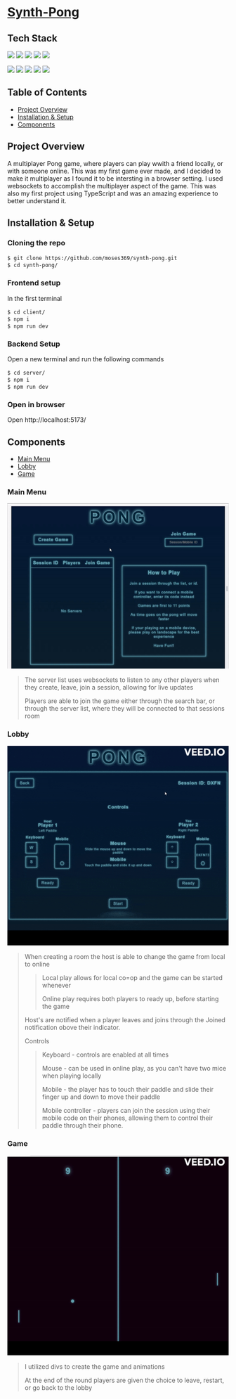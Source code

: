 # [Synth-Pong](https://synth-pong.netlify.app)
## Tech Stack
<p>
<img src="https://img.shields.io/badge/-TypeScript-3178C6?logo=typescript&logoColor=ffffff&style=for-the-badge" height=30>
<img src="https://img.shields.io/badge/-React-61DAFB?logo=react&logoColor=black&style=for-the-badge" height=30>
<img src="https://img.shields.io/badge/-React%20Router-CA4245?logo=react-router&logoColor=white&style=for-the-badge" height=30>
<img src="https://img.shields.io/badge/-Redux-764ABC?logo=redux&logoColor=white&style=for-the-badge" height=30>
<img src="https://img.shields.io/badge/-CSS3-1572B6?logo=css3&logoColor=white&style=for-the-badge" height=30>
</p>
<p>
<img src="https://img.shields.io/badge/-Socket.io-E5E4E7?logo=socket.io&logoColor=010101&style=for-the-badge" height=30>
<img src="https://img.shields.io/badge/-NodeJs-339933?logo=node.js&logoColor=white&style=for-the-badge" height=30>
<img src="https://img.shields.io/badge/-Express-black?logo=express&logoColor=white&style=for-the-badge" height=30>
<img src="https://img.shields.io/badge/-Vite-646CFF?logo=vite&logoColor=yellow&style=for-the-badge" height=30>
<img src="https://img.shields.io/badge/-Git-F05032?logo=git&logoColor=white&style=for-the-badge" height=30>
</p>

## Table of Contents
- [Project Overview](#project-overview)
- [Installation & Setup](#installation--setup)
- [Components](#components)


## Project Overview
A multiplayer Pong game, where players can play wwith a friend locally, or with someone online. This was my first game ever made, and I decided to make it multiplayer as I found it to be intersting in a browser setting. I used websockets to accomplish the multiplayer aspect of the game. This was also my first project using TypeScript and was an amazing experience to better understand it. 
## Installation & Setup

### Cloning the repo
```
$ git clone https://github.com/moses369/synth-pong.git
$ cd synth-pong/
```
### Frontend setup
In the first terminal
```
$ cd client/
$ npm i
$ npm run dev
```
### Backend Setup
Open a new terminal and run the following commands
```
$ cd server/
$ npm i
$ npm run dev
```
### Open in browser
Open http://localhost:5173/

## Components
- [Main Menu](#main-menu)
- [Lobby](#lobby)
- [Game](#game)

### Main Menu 
![Main menu demo](./images/menu.gif)
> The server list uses websockets to listen to any other players when they create, leave, join a session, allowing for live updates
>
> Players are able to join the game either through the search bar, or through the server list, where they will be connected to that sessions room


### Lobby 
![Lobby Demo](./images/lobby.gif)
>  When creating a room the host is able to change the game from local to online
>> Local play allows for local co=op and the game can be started whenever
>>
>> Online play requires both players to ready up, before starting the game
>
> Host's are notified when a player leaves and joins through the Joined notification obove their indicator. 
>
> Controls
>> Keyboard - controls are enabled at all times 
>>
>> Mouse - can be used in online play, as you can't have two mice when playing locally
>>
>> Mobile - the player has to touch their paddle and slide their finger up and down to move their paddle
>>
>> Mobile controller - players can join the session using their mobile code on their phones, allowing them to control their paddle through their phone.

### Game
![Game Demo](./images/endgame.gif)
> I utilized divs to create the game and animations
>
> At the end of the round players are given the choice to leave, restart, or go back to the lobby







